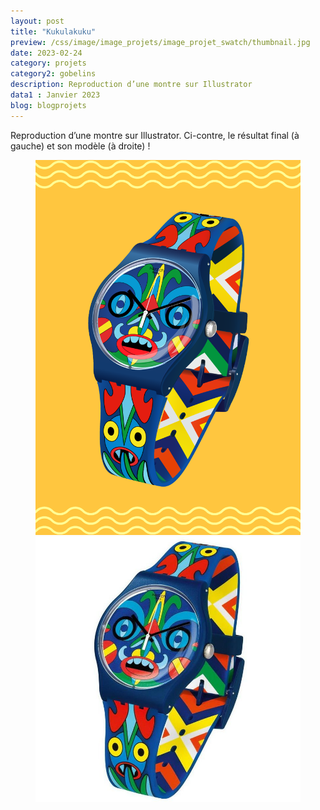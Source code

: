 ```yaml
---
layout: post
title: "Kukulakuku"
preview: /css/image/image_projets/image_projet_swatch/thumbnail.jpg
date: 2023-02-24
category: projets 
category2: gobelins
description: Reproduction d’une montre sur Illustrator
data1 : Janvier 2023
blog: blogprojets
---
```


Reproduction d’une montre sur Illustrator.
Ci-contre, le résultat final (à gauche) et son modèle (à droite) !
<figure>
<img src="/css/image/image_projets/image_projet_swatch/img1.jpg"> <img src="/css/image/image_projets/image_projet_swatch/img2.jpg">
</figure>
